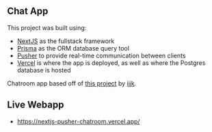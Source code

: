 ## Chat App

This project was built using: 
* [NextJS](https://nextjs.org/) as the fullstack framework
* [Prisma](https://www.prisma.io/) as the ORM database query tool
* [Pusher](https://pusher.com/) to provide real-time communication between clients
* [Vercel](https://vercel.com/) is where the app is deployed, as well as where the Postgres database is hosted

Chatroom app based off of [this project](https://github.com/ijjk/pusher-chatroom) by [ijjk](https://github.com/ijjk).

## Live Webapp

* https://nextjs-pusher-chatroom.vercel.app/